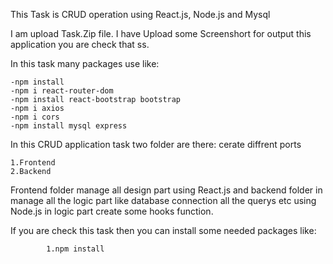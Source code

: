This Task is CRUD operation using React.js, Node.js and Mysql

I am upload Task.Zip file. 
I have Upload some Screenshort for output this application you are check that ss. 

In this task many packages use like:

	-npm install
	-npm i react-router-dom
	-npm install react-bootstrap bootstrap
	-npm i axios
	-npm i cors   
	-npm install mysql express

In this CRUD application task two folder are there:
cerate diffrent ports

	1.Frontend
	2.Backend

Frontend folder manage all design part using React.js and backend folder in manage all the logic part like database connection all the querys etc using Node.js in logic part create some hooks function.


If you are check this task then you can install some needed packages like:

            1.npm install
            

